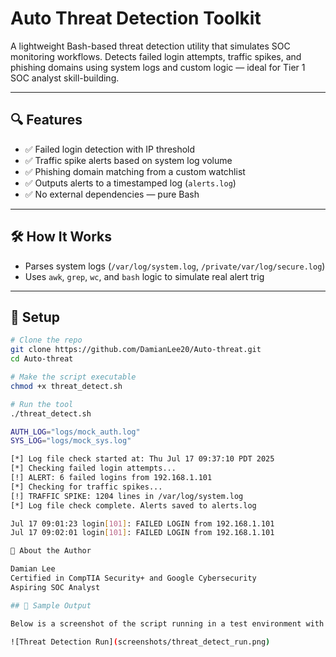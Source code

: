 # Auto Threat Detection Toolkit

A lightweight Bash-based threat detection utility that simulates SOC monitoring workflows. Detects failed login attempts, traffic spikes, and phishing domains using system logs and custom logic — ideal for Tier 1 SOC analyst skill-building.

---

## 🔍 Features

- ✅ Failed login detection with IP threshold
- ✅ Traffic spike alerts based on system log volume
- ✅ Phishing domain matching from a custom watchlist
- ✅ Outputs alerts to a timestamped log (`alerts.log`)
- ✅ No external dependencies — pure Bash

---

## 🛠️ How It Works

- Parses system logs (`/var/log/system.log`, `/private/var/log/secure.log`)  
- Uses `awk`, `grep`, `wc`, and `bash` logic to simulate real alert trig



---

## 🚀 Setup

```bash
# Clone the repo
git clone https://github.com/DamianLee20/Auto-threat.git
cd Auto-threat

# Make the script executable
chmod +x threat_detect.sh

# Run the tool
./threat_detect.sh

AUTH_LOG="logs/mock_auth.log"
SYS_LOG="logs/mock_sys.log"

[*] Log file check started at: Thu Jul 17 09:37:10 PDT 2025
[*] Checking failed login attempts...
[!] ALERT: 6 failed logins from 192.168.1.101
[*] Checking for traffic spikes...
[!] TRAFFIC SPIKE: 1204 lines in /var/log/system.log
[*] Log file check complete. Alerts saved to alerts.log

Jul 17 09:01:23 login[101]: FAILED LOGIN from 192.168.1.101
Jul 17 09:02:01 login[101]: FAILED LOGIN from 192.168.1.101

🙋 About the Author

Damian Lee
Certified in CompTIA Security+ and Google Cybersecurity
Aspiring SOC Analyst

## 📸 Sample Output

Below is a screenshot of the script running in a test environment with mock logs:

![Threat Detection Run](screenshots/threat_detect_run.png)

